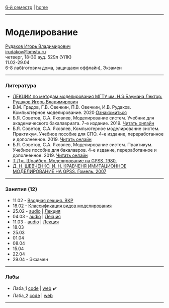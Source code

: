 [6-й семестр](https://github.com/dKosarevsky/iu7/blob/master/2021_6_sem.md) | [home](https://github.com/dKosarevsky/iu7)
____________________________________
# Моделирование
[Рудаков Игорь Владимирович](http://www.gpss.ru/people/rudakov_w.html) \
irudakov@bmstu.ru \
четверг, 18-30 ауд. 529л (УЛК)\
11.02-29.04 \
6-8 лаб(готовим дома, защищаем оффлайн), Экзамен 
____________________________________
### Литература

* [ЛЕКЦИИ по методам моделирования МГТУ им. Н.Э.Баумана Лектор: Рудаков Игорь Владимирович](https://drive.google.com/file/d/1g2JXX1Mk_oWUJ6Lbx9Ic9BadZNkFOEi5/view?usp=sharing)
* В.М. Градов, Г.В. Овечкин, П.В. Овечкин, И.В. Рудаков. Компьютерное моделирование. 2020 [Ознакомиться](https://znanium.com/read?id=349298)
* Б.Я. Советов, С.А. Яковлев, Моделирование систем. Учебник для академического бакалавриата. 7-е издание. 2019. [Читать онлайн](https://www.biblio-online.ru/viewer/modelirovanie-sistem-425228#page/1)
* Б.Я. Советов, С.А. Яковлев, Компьютерное моделирование систем. Практикум. Учебное пособие для СПО. 4-е издание, переработанное и дополненное. 2019. [Читать онлайн](https://www.biblio-online.ru/viewer/kompyuternoe-modelirovanie-sistem-praktikum-431169#page/1)
* Б.Я. Советов, С.А. Яковлев, Моделирование систем. Практикум. Учебное пособие для бакалавров. 4-е издание, переработанное и дополненное. 2019. [Читать онлайн](https://www.biblio-online.ru/viewer/modelirovanie-sistem-praktikum-425258#page/1)
* [Т.Дж. Шрайбер. Моделирование на GPSS. 1980.](https://drive.google.com/file/d/1rqWlMGy3ViUmhpJFsk5YAPAVHhSn06FQ/view?usp=sharing)
* [Д. Н. ШЕВЧЕНКО, И. Н. КРАВЧЕНЯ ИМИТАЦИОННОЕ МОДЕЛИРОВАНИЕ НА GPSS. Гомель. 2007](https://drive.google.com/file/d/1Q5MTmsGUifXuHtacWb8eYlMAaoG0w52N/view?usp=sharing)
____________________________________
### Занятия (12)

* 11.02 - [Вводная лекция. ВКР](https://drive.google.com/folderview?id=1UeBUN2vmAjCUwSmiK265Qw25Fblfsh6M)
* 18.02 - [Классификация видов моделирования](https://drive.google.com/file/d/1XSrSsimgAYlZF0s7uGcuoTjA373U-eOF/view?usp=drivesdk)
* 25.02 - [audio](https://drive.google.com/file/d/1YlHLIFpFET8xJOLXOz95-uibmJDLNlMc/view?usp=sharing) | [Лекция](https://studizba.com/lectures/47-matematika/673-metody-modelirovaniya/12854-5-osnovnye-ponyatiya-teorii-modelirovaniya.html)
* 04.03 - [audio](https://drive.google.com/drive/folders/17s7Rx73Di1R2jLT-WFU7CaYPzHf9EUKc?usp=sharing) | [Лекция](https://studizba.com/lectures/47-matematika/673-metody-modelirovaniya/12856-7-formalizaciya-i-algoritmizaciya-processa-funkcionirovaniya-slozhnyh-sistem.html)
* 11.03 - [audio](https://drive.google.com/file/d/16mEF2o8b3s922smvBimoLLuNydmSbXya/view?usp=sharing) | [Лекция](https://studizba.com/lectures/47-matematika/673-metody-modelirovaniya/12826-10-vychislitelnaya-sistema-kak-obekt-modelirovaniya.html)
* 18.03
* 25.03
* 01.04
* 08.04
* 15.04
* 22.04
* 29.04 - Экзамен
____________________________________
### Лабы

* Лаба_1 [code](https://github.com/dKosarevsky/modelling_lab_001) | [web](https://share.streamlit.io/dkosarevsky/modelling_lab_001/main/pseudo_random_nums.py) :heavy_check_mark:
* Лаба_2 [code](https://github.com/dKosarevsky/modelling_lab_002) | [web]()
____________________________________
